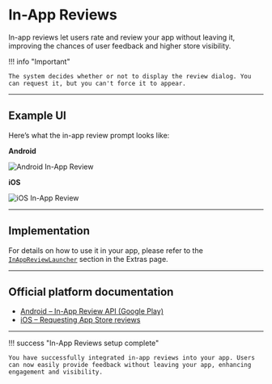 # In-App Reviews

In-app reviews let users rate and review your app without leaving it, improving the chances of user feedback and higher store visibility.

!!! info "Important"

    The system decides whether or not to display the review dialog. You can request it, but you can't force it to appear.

---

## Example UI

Here’s what the in-app review prompt looks like:

**Android**

![Android In-App Review](/assets/images/google-iar.jpg)

**iOS**

![iOS In-App Review](/assets/images/apple-iar.png)

---

## Implementation

For details on how to use it in your app, please refer to the [`InAppReviewLauncher`](/extras/launchers/#inappreviewlauncher) section in the Extras page.

---

## Official platform documentation

- [Android – In-App Review API (Google Play)](https://developer.android.com/guide/playcore/in-app-review)
- [iOS – Requesting App Store reviews](https://developer.apple.com/documentation/storekit/skstorereviewcontroller/requesting_app_store_reviews)

---

!!! success "In-App Reviews setup complete"

    You have successfully integrated in-app reviews into your app. Users can now easily provide feedback without leaving your app, enhancing engagement and visibility.
